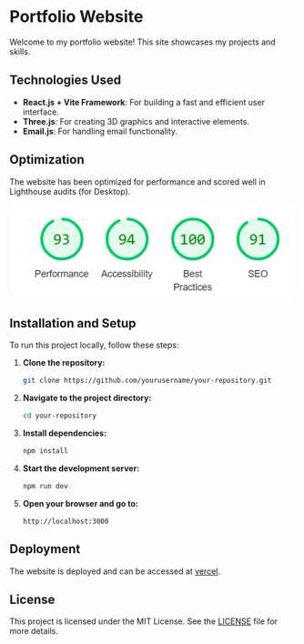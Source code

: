 # Portfolio Website

Welcome to my portfolio website! This site showcases my projects and skills.

## Technologies Used

- **React.js + Vite Framework**: For building a fast and efficient user interface.
- **Three.js**: For creating 3D graphics and interactive elements.
- **Email.js**: For handling email functionality.

## Optimization

The website has been optimized for performance and scored well in Lighthouse audits (for Desktop).

![Lighthouse Scores](public/seo.png)

## Installation and Setup

To run this project locally, follow these steps:

1. **Clone the repository:**
    ```bash
    git clone https://github.com/yourusername/your-repository.git
    ```

2. **Navigate to the project directory:**
    ```bash
    cd your-repository
    ```

3. **Install dependencies:**
    ```bash
    npm install
    ```

4. **Start the development server:**
    ```bash
    npm run dev
    ```

5. **Open your browser and go to:**
    ```
    http://localhost:3000
    ```

## Deployment

The website is deployed and can be accessed at [vercel](https://vedantghumade-portofolio.vercel.app/).

## License

This project is licensed under the MIT License. See the [LICENSE](LICENSE) file for more details.

